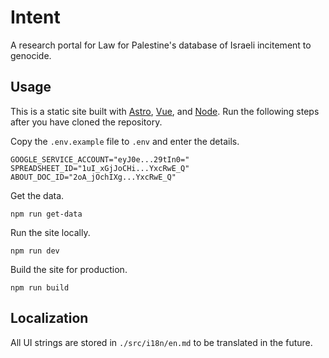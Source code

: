 # Intent

A research portal for Law for Palestine's database of Israeli incitement to genocide.

## Usage

This is a static site built with [Astro](https://astro.build/), [Vue](https://vuejs.org/), and [Node](https://nodejs.org). Run the following steps after you have cloned the repository.

Copy the `.env.example` file to `.env` and enter the details.

```
GOOGLE_SERVICE_ACCOUNT="eyJ0e...29tIn0="
SPREADSHEET_ID="1uI_xGjJoCHi...YxcRwE_Q"
ABOUT_DOC_ID="2oA_jOchIXg...YxcRwE_Q"
```

Get the data.

```
npm run get-data
```

Run the site locally.

```
npm run dev
```

Build the site for production.

```
npm run build
```

## Localization

All UI strings are stored in `./src/i18n/en.md` to be translated in the future.

